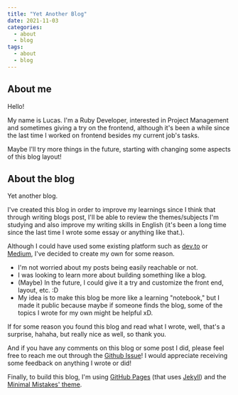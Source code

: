 ```yaml
---
title: "Yet Another Blog"
date: 2021-11-03
categories:
  - about
  - blog
tags:
  - about
  - blog
---
```



## About me
Hello!

My name is Lucas. I'm a Ruby Developer, interested in Project Management and sometimes
giving a try on the frontend, although it's been a while since the last time I worked on frontend besides my current
job's tasks.

Maybe I'll try more things in the future, starting with changing some aspects of this blog layout!

## About the blog

Yet another blog.

I've created this blog in order to improve my learnings since I think that through writing blogs post, I'll be able to
review the themes/subjects I'm studying and also improve my writing skills in English (it's been a long time since the
last time I wrote some essay or anything like that.).

Although I could have used some existing platform such as [dev.to](https://dev.to) or [Medium](https://medium.com/),
I've decided to create my own for some reason.

- I'm not worried about my posts being easily reachable or not.
- I was looking to learn more about building something like a blog.
- (Maybe) In the future, I could give it a try and customize the front end, layout, etc. :D
- My idea is to make this blog be more like a learning "notebook," but I made it public because maybe if someone finds the blog, some of the topics I wrote for my own might be helpful xD.

If for some reason you found this blog and read what I wrote, well, that's a surprise, hahaha, but really nice as
well, so thank you.

And if you have any comments on this blog or some post I did, please feel free to reach me out through the [Github Issue][blog-gh-issue]!
I would appreciate receiving some feedback on anything I wrote or did!

Finally, to build this blog, I'm using [GitHub Pages][github-pages] (that
uses [Jekyll][jekyll]) and the [Minimal Mistakes' theme][minimal-theme].



[blog-gh-issue]: https://github.com/lucasmenezesds/lucasmenezesds.github.io/issues/new
[github-pages]: https://pages.github.com/
[jekyll]: https://jekyllrb.com/
[minimal-theme]: https://github.com/mmistakes/minimal-mistakes

